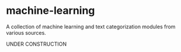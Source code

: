 machine-learning
================

A collection of machine learning and text categorization modules from various sources.

UNDER CONSTRUCTION

